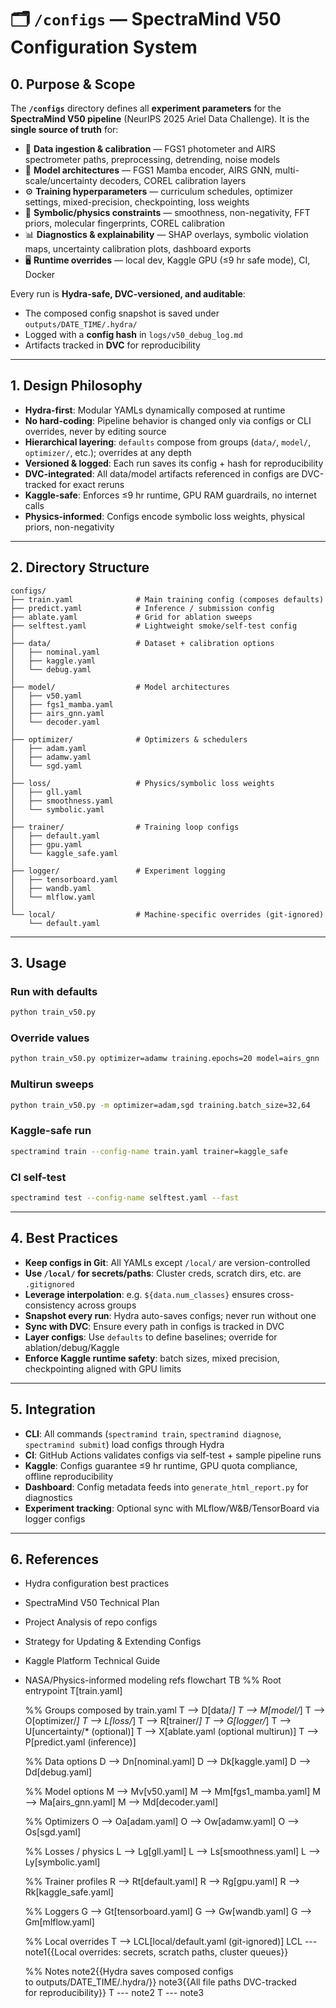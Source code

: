 # 🗂️ `/configs` — SpectraMind V50 Configuration System

## 0. Purpose & Scope

The **`/configs`** directory defines all **experiment parameters** for the **SpectraMind V50 pipeline** (NeurIPS 2025 Ariel Data Challenge).
It is the **single source of truth** for:

* 📡 **Data ingestion & calibration** — FGS1 photometer and AIRS spectrometer paths, preprocessing, detrending, noise models
* 🧠 **Model architectures** — FGS1 Mamba encoder, AIRS GNN, multi-scale/uncertainty decoders, COREL calibration layers
* ⚙️ **Training hyperparameters** — curriculum schedules, optimizer settings, mixed-precision, checkpointing, loss weights
* 🔬 **Symbolic/physics constraints** — smoothness, non-negativity, FFT priors, molecular fingerprints, COREL calibration&#x20;
* 📊 **Diagnostics & explainability** — SHAP overlays, symbolic violation maps, uncertainty calibration plots, dashboard exports
* 🖥️ **Runtime overrides** — local dev, Kaggle GPU (≤9 hr safe mode), CI, Docker

Every run is **Hydra-safe, DVC-versioned, and auditable**:

* The composed config snapshot is saved under `outputs/DATE_TIME/.hydra/`
* Logged with a **config hash** in `logs/v50_debug_log.md`
* Artifacts tracked in **DVC** for reproducibility

---

## 1. Design Philosophy

* **Hydra-first**: Modular YAMLs dynamically composed at runtime
* **No hard-coding**: Pipeline behavior is changed only via configs or CLI overrides, never by editing source
* **Hierarchical layering**: `defaults` compose from groups (`data/`, `model/`, `optimizer/`, etc.); overrides at any depth
* **Versioned & logged**: Each run saves its config + hash for reproducibility
* **DVC-integrated**: All data/model artifacts referenced in configs are DVC-tracked for exact reruns
* **Kaggle-safe**: Enforces ≤9 hr runtime, GPU RAM guardrails, no internet calls
* **Physics-informed**: Configs encode symbolic loss weights, physical priors, non-negativity

---

## 2. Directory Structure

```
configs/
├── train.yaml              # Main training config (composes defaults)
├── predict.yaml            # Inference / submission config
├── ablate.yaml             # Grid for ablation sweeps
├── selftest.yaml           # Lightweight smoke/self-test config
│
├── data/                   # Dataset + calibration options
│   ├── nominal.yaml
│   ├── kaggle.yaml
│   └── debug.yaml
│
├── model/                  # Model architectures
│   ├── v50.yaml
│   ├── fgs1_mamba.yaml
│   ├── airs_gnn.yaml
│   └── decoder.yaml
│
├── optimizer/              # Optimizers & schedulers
│   ├── adam.yaml
│   ├── adamw.yaml
│   └── sgd.yaml
│
├── loss/                   # Physics/symbolic loss weights
│   ├── gll.yaml
│   ├── smoothness.yaml
│   └── symbolic.yaml
│
├── trainer/                # Training loop configs
│   ├── default.yaml
│   ├── gpu.yaml
│   └── kaggle_safe.yaml
│
├── logger/                 # Experiment logging
│   ├── tensorboard.yaml
│   ├── wandb.yaml
│   └── mlflow.yaml
│
└── local/                  # Machine-specific overrides (git-ignored)
    └── default.yaml
```

---

## 3. Usage

### Run with defaults

```bash
python train_v50.py
```

### Override values

```bash
python train_v50.py optimizer=adamw training.epochs=20 model=airs_gnn
```

### Multirun sweeps

```bash
python train_v50.py -m optimizer=adam,sgd training.batch_size=32,64
```

### Kaggle-safe run

```bash
spectramind train --config-name train.yaml trainer=kaggle_safe
```

### CI self-test

```bash
spectramind test --config-name selftest.yaml --fast
```

---

## 4. Best Practices

* **Keep configs in Git**: All YAMLs except `/local/` are version-controlled
* **Use `/local/` for secrets/paths**: Cluster creds, scratch dirs, etc. are `.gitignored`
* **Leverage interpolation**: e.g. `${data.num_classes}` ensures cross-consistency across groups
* **Snapshot every run**: Hydra auto-saves configs; never run without one
* **Sync with DVC**: Ensure every path in configs is tracked in DVC
* **Layer configs**: Use `defaults` to define baselines; override for ablation/debug/Kaggle
* **Enforce Kaggle runtime safety**: batch sizes, mixed precision, checkpointing aligned with GPU limits

---

## 5. Integration

* **CLI**: All commands (`spectramind train`, `spectramind diagnose`, `spectramind submit`) load configs through Hydra
* **CI**: GitHub Actions validates configs via self-test + sample pipeline runs
* **Kaggle**: Configs guarantee ≤9 hr runtime, GPU quota compliance, offline reproducibility
* **Dashboard**: Config metadata feeds into `generate_html_report.py` for diagnostics
* **Experiment tracking**: Optional sync with MLflow/W\&B/TensorBoard via logger configs

---

## 6. References

* Hydra configuration best practices
* SpectraMind V50 Technical Plan
* Project Analysis of repo configs
* Strategy for Updating & Extending Configs
* Kaggle Platform Technical Guide
* NASA/Physics-informed modeling refs
flowchart TB
  %% Root entrypoint
  T[train.yaml]

  %% Groups composed by train.yaml
  T --> D[data/*]
  T --> M[model/*]
  T --> O[optimizer/*]
  T --> L[loss/*]
  T --> R[trainer/*]
  T --> G[logger/*]
  T --> U[uncertainty/* (optional)]
  T --> X[ablate.yaml (optional multirun)]
  T --> P[predict.yaml (inference)]

  %% Data options
  D --> Dn[nominal.yaml]
  D --> Dk[kaggle.yaml]
  D --> Dd[debug.yaml]

  %% Model options
  M --> Mv[v50.yaml]
  M --> Mm[fgs1_mamba.yaml]
  M --> Ma[airs_gnn.yaml]
  M --> Md[decoder.yaml]

  %% Optimizers
  O --> Oa[adam.yaml]
  O --> Ow[adamw.yaml]
  O --> Os[sgd.yaml]

  %% Losses / physics
  L --> Lg[gll.yaml]
  L --> Ls[smoothness.yaml]
  L --> Ly[symbolic.yaml]

  %% Trainer profiles
  R --> Rt[default.yaml]
  R --> Rg[gpu.yaml]
  R --> Rk[kaggle_safe.yaml]

  %% Loggers
  G --> Gt[tensorboard.yaml]
  G --> Gw[wandb.yaml]
  G --> Gm[mlflow.yaml]

  %% Local overrides
  T --> LCL[local/default.yaml (git-ignored)]
  LCL --- note1{{Local overrides: secrets, scratch paths, cluster queues}}

  %% Notes
  note2{{Hydra saves composed configs<br/>to outputs/DATE_TIME/.hydra/}}
  note3{{All file paths DVC-tracked<br/>for reproducibility}}
  T --- note2
  T --- note3
